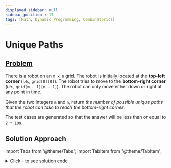 ```yaml
---
displayed_sidebar: null
sidebar_position : 17
tags: [Math, Dynamic Programming, Combinatorics]
---
```


# Unique Paths

## [Problem](https://leetcode.com/problems/unique-paths/)

<p>There is a robot on an <code>m x n</code> grid. The robot is initially located at the <strong>top-left corner</strong> (i.e., <code>grid[0][0]</code>). The robot tries to move to the <strong>bottom-right corner</strong> (i.e., <code>grid[m - 1][n - 1]</code>). The robot can only move either down or right at any point in time.</p>

<p>Given the two integers <code>m</code> and <code>n</code>, return <em>the number of possible unique paths that the robot can take to reach the bottom-right corner</em>.</p>

<p>The test cases are generated so that the answer will be less than or equal to <code>2 * 109</code>.</p>

## Solution Approach


import Tabs from '@theme/Tabs';
import TabItem from '@theme/TabItem';

<details><summary>Click - to see solution code</summary>

<Tabs>
<TabItem value="cpp" label="C++">

```cpp
class Solution {
   public:
    int uniquePaths(int m, int n) {
        long long ans = 1;
        if (m > n) swap(m, n);
        for (long long j = m + n - 2; j > n - 1; j--) {
            ans *= j;
            ans /= (m + n - 1 - j);
        }
        return ans;
    }
};

```
</TabItem>
</Tabs>

</details>
